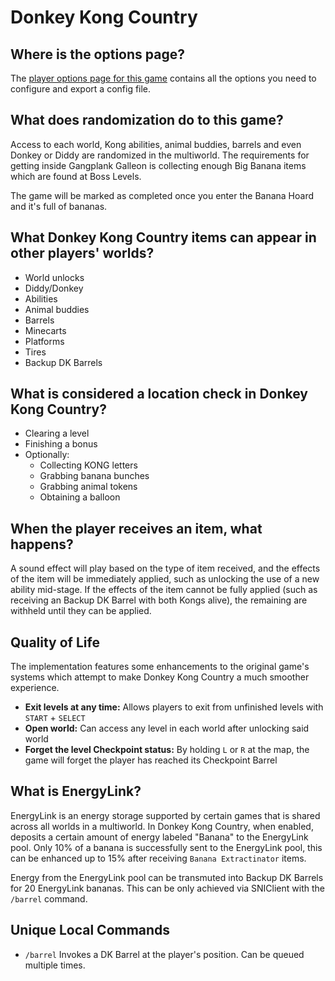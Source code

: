 # Donkey Kong Country

## Where is the options page?

The [player options page for this game](../player-options) contains all the options you need to configure and export a 
config file.

## What does randomization do to this game?

Access to each world, Kong abilities, animal buddies, barrels and even Donkey or Diddy are randomized in the multiworld. The requirements for getting inside Gangplank Galleon is collecting enough Big Banana items which are found at Boss Levels.

The game will be marked as completed once you enter the Banana Hoard and it's full of bananas.

## What Donkey Kong Country items can appear in other players' worlds?
- World unlocks
- Diddy/Donkey
- Abilities
- Animal buddies
- Barrels
- Minecarts
- Platforms
- Tires
- Backup DK Barrels

## What is considered a location check in Donkey Kong Country?
- Clearing a level
- Finishing a bonus
- Optionally:
    - Collecting KONG letters
    - Grabbing banana bunches
    - Grabbing animal tokens
    - Obtaining a balloon

## When the player receives an item, what happens?
A sound effect will play based on the type of item received, and the effects of the item will be immediately applied, 
such as unlocking the use of a new ability mid-stage. If the effects of the item cannot be fully applied (such as receiving an Backup DK Barrel with both Kongs alive), the remaining are withheld until they can be applied.

## Quality of Life
The implementation features some enhancements to the original game's systems which attempt to make Donkey Kong Country a much smoother experience.
- **Exit levels at any time:** Allows players to exit from unfinished levels with `START` + `SELECT`
- **Open world:** Can access any level in each world after unlocking said world
- **Forget the level Checkpoint status:** By holding `L` or `R` at the map, the game will forget the player has reached its Checkpoint Barrel

## What is EnergyLink?
EnergyLink is an energy storage supported by certain games that is shared across all worlds in a multiworld. In Donkey Kong Country, when enabled, deposits a certain amount of energy labeled "Banana" to the EnergyLink pool. Only 10% of a banana is successfully sent to the EnergyLink pool, this can be enhanced up to 15% after receiving `Banana Extractinator` items.

Energy from the EnergyLink pool can be transmuted into Backup DK Barrels for 20 EnergyLink bananas. This can be only achieved via SNIClient with the `/barrel` command.

## Unique Local Commands
- `/barrel` Invokes a DK Barrel at the player's position. Can be queued multiple times.
